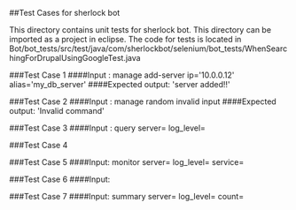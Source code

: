 ##Test Cases for sherlock bot

This directory contains unit tests for sherlock bot. This directory can be imported as a project in eclipse. The code for tests is located in 
Bot/bot_tests/src/test/java/com/sherlockbot/selenium/bot_tests/WhenSearchingForDrupalUsingGoogleTest.java

###Test Case 1
####Input : manage add-server ip='10.0.0.12' alias='my_db_server'
####Expected output: 'server added!!'

###Test Case 2
####Input : manage random invalid input
####Expected output: 'Invalid command'

###Test Case 3
####Input : query server= log_level=

###Test Case 4

###Test Case 5
####Input: monitor server= log_level= service=

###Test Case 6
####Input:

###Test Case 7
####Input: summary server= log_level= count=

